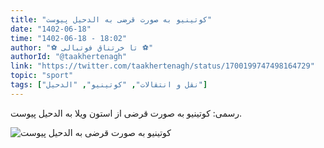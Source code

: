```yaml
---
title: "کوتینیو به صورت قرضی به الدحیل پیوست"
date: "1402-06-18"
time: "1402-06-18 - 18:02"
author: "⚽️ تا‌‌ خرتناق فوتبالی ⚽️"
authorId: "@taakhertenagh"
link: "https://twitter.com/taakhertenagh/status/1700199747498164729"
topic: "sport"
tags: ["نقل و انتقالات", "کوتینیو", "الدحیل"]
---
```


رسمی: کوتینیو به صورت قرضی از استون ویلا به الدحیل پیوست.

![کوتینیو به صورت قرضی به الدحیل پیوست](/posts/sport/coutinho-be-soorat-gharzi-be-alduhail-peyvast.webp)
